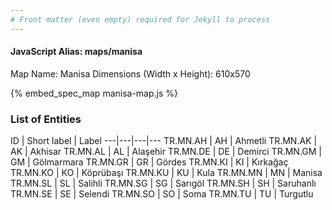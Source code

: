 ```yaml
---
# Front matter (even empty) required for Jekyll to process
---
```


#### JavaScript Alias: maps/manisa

Map Name: Manisa
Dimensions (Width x Height): 610x570



{% embed_spec_map manisa-map.js %}

### List of Entities

ID | Short label | Label
---|---|---|---
TR.MN.AH | AH | Ahmetli
TR.MN.AK | AK | Akhisar
TR.MN.AL | AL | Alaşehir
TR.MN.DE | DE | Demirci
TR.MN.GM | GM | Gölmarmara
TR.MN.GR | GR | Gördes
TR.MN.KI | KI | Kırkağaç
TR.MN.KO | KO | Köprübaşı
TR.MN.KU | KU | Kula
TR.MN.MN | MN | Manisa
TR.MN.SL | SL | Salihli
TR.MN.SG | SG | Sarıgöl
TR.MN.SH | SH | Saruhanlı
TR.MN.SE | SE | Selendi
TR.MN.SO | SO | Soma
TR.MN.TU | TU | Turgutlu